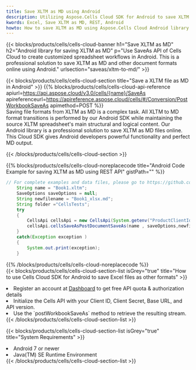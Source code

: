 ```yaml
---
title: Save XLTM as MD using Android 
description: Utilizing Aspose.Cells Cloud SDK for Android to save XLTM format file as MD format file. 
kwords: Excel, Save XLTM as MD, REST, Android
howto: How to save XLTM as MD using Aspose.Cells Cloud Android library.
---
```



{{< blocks/products/cells/cells-cloud-banner h1="Save XLTM as MD" h2="Android library for saving XLTM as MD" p="Use SaveAs API of Cells Cloud to create customized spreadsheet workflows in Android. This is a professional solution to save XLTM as MD and other document formats online using Android." urlsection="saveas/xltm-to-md/" >}}

{{< blocks/products/cells/cells-cloud-section  title="Save a XLTM file as MD in Android" >}}
{{% blocks/products/cells/cells-cloud-api-reference  apiurl=https://api.aspose.cloud/v3.0/cells/{name}/SaveAs  apireferenceurl=https://apireference.aspose.cloud/cells/#/Conversion/PostWorkbookSaveAs  apimethod=POST %}}
<br/>
Saving file formats from XLTM as MD is a complex task. All XLTM to MD format transitions is performed by our Android SDK while maintaining the source XLTM spreadsheet's main structural and logical content. Our Android library is a professional solution to save XLTM as MD files online. This Cloud SDK gives Android developers powerful functionality and perfect MD output.

{{< /blocks/products/cells/cells-cloud-section >}}

{{% blocks/products/cells/cells-cloud-noreplacecode title="Android Code Example for saving XLTM as MD using REST API" gistPath="" %}}
  
```java
// For complete examples and data files, please go to https://github.com/aspose-cells-cloud/aspose-cells-cloud-android/
    String name = "Book1.xltm";
    SaveOptions saveOptions = null;
    String newfilename = "Book1_xlsx.md";
    String folder ="CellsTests";
    try
    {
        CellsApi cellsApi = new CellsApi(System.getenv("ProductClientId"), System.getenv("ProductClientSecret"));
        cellsApi.cellsSaveAsPostDocumentSaveAs(name , saveOptions,newfilename,false,false,folder,null,null,null,true);                       
    }
    catch(Exception exception )
    {
        System.out.print(exception);
    }
```
  
{{% /blocks/products/cells/cells-cloud-noreplacecode  %}}
<br/>
{{< blocks/products/cells/cells-cloud-section-list isGrey="true"  title="How to use Cells Cloud SDK for Android to save Excel files as other formats" >}}
<li>Register an account at <a href="https://dashboard.aspose.cloud/">Dashboard</a> to get free API quota & authorization details</li>
<li>Initialize the Cells API with your Client ID, Client Secret, Base URL, and API version.</li>
<li>Use the `postWorkbookSaveAs` method to retrieve the resulting stream.</li>
{{< /blocks/products/cells/cells-cloud-section-list >}}

{{< blocks/products/cells/cells-cloud-section-list isGrey="true"  title="System Requirements" >}}
<li>Android 7 or newer</li>
<li>Java(TM) SE Runtime Environment</li>
{{< /blocks/products/cells/cells-cloud-section-list >}}
